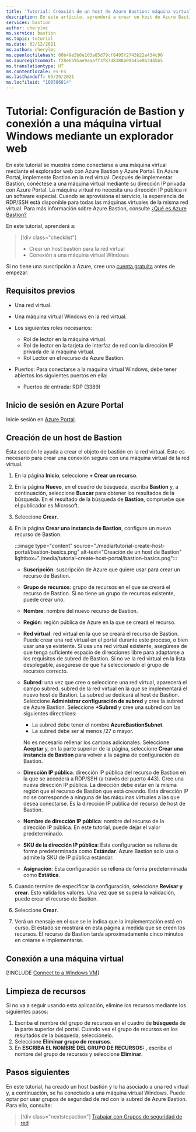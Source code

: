 ```yaml
---
title: 'Tutorial: Creación de un host de Azure Bastion: máquina virtual Windows: portal'
description: En este artículo, aprenderá a crear un host de Azure Bastion y conectarse a una máquina virtual Windows.
services: bastion
author: cherylmc
ms.service: bastion
ms.topic: tutorial
ms.date: 02/12/2021
ms.author: cherylmc
ms.openlocfilehash: 60b49e5b6e103a85d79cf8495f2743b22e434c96
ms.sourcegitcommit: f28ebb95ae9aaaff3f87d8388a09b41e0b3445b5
ms.translationtype: HT
ms.contentlocale: es-ES
ms.lasthandoff: 03/29/2021
ms.locfileid: "100586814"
---
```

# <a name="tutorial-configure-bastion-and-connect-to-a-windows-vm-through-a-browser"></a>Tutorial: Configuración de Bastion y conexión a una máquina virtual Windows mediante un explorador web

En este tutorial se muestra cómo conectarse a una máquina virtual mediante el explorador web con Azure Bastion y Azure Portal. En Azure Portal, implemente Bastion en la red virtual. Después de implementar Bastion, conéctese a una máquina virtual mediante su dirección IP privada con Azure Portal. La máquina virtual no necesita una dirección IP pública ni un software especial. Cuando se aprovisiona el servicio, la experiencia de RDP/SSH está disponible para todas las máquinas virtuales de la misma red virtual. Para más información sobre Azure Bastion, consulte [¿Qué es Azure Bastion?](bastion-overview.md)

En este tutorial, aprenderá a:

> [!div class="checklist"]
> * Crear un host bastión para la red virtual
> * Conexión a una máquina virtual Windows

Si no tiene una suscripción a Azure, cree una [cuenta gratuita](https://azure.microsoft.com/free/?WT.mc_id=A261C142F) antes de empezar.

## <a name="prerequisites"></a>Requisitos previos

* Una red virtual.
* Una máquina virtual Windows en la red virtual.
* Los siguientes roles necesarios:
  * Rol de lector en la máquina virtual.
  * Rol de lector en la tarjeta de interfaz de red con la dirección IP privada de la máquina virtual.
  * Rol Lector en el recurso de Azure Bastion.

* Puertos: Para conectarse a la máquina virtual Windows, debe tener abiertos los siguientes puertos en ella:
  * Puertos de entrada: RDP (3389)

## <a name="sign-in-to-the-azure-portal"></a>Inicio de sesión en Azure Portal

Inicie sesión en [Azure Portal](https://portal.azure.com).

## <a name="create-a-bastion-host"></a><a name="createhost"></a>Creación de un host de Bastion

Esta sección le ayuda a crear el objeto de bastión en la red virtual. Esto es necesario para crear una conexión segura con una máquina virtual de la red virtual.

1. En la página **Inicio**, seleccione **+ Crear un recurso**.
1. En la página **Nuevo**, en el cuadro de búsqueda, escriba **Bastion** y, a continuación, seleccione **Buscar** para obtener los resultados de la búsqueda. En el resultado de la búsqueda de **Bastion**, compruebe que el publicador es Microsoft.
1. Seleccione **Crear**.
1. En la página **Crear una instancia de Bastion**, configure un nuevo recurso de Bastion.

   :::image type="content" source="./media/tutorial-create-host-portal/bastion-basics.png" alt-text="Creación de un host de Bastion" lightbox="./media/tutorial-create-host-portal/bastion-basics.png":::

    * **Suscripción**: suscripción de Azure que quiere usar para crear un recurso de Bastion.
    * **Grupo de recursos**: grupo de recursos en el que se creará el recurso de Bastion. Si no tiene un grupo de recursos existente, puede crear uno.
    * **Nombre**: nombre del nuevo recurso de Bastion.
    * **Región**: región pública de Azure en la que se creará el recurso.
    * **Red virtual**: red virtual en la que se creará el recurso de Bastion. Puede crear una red virtual en el portal durante este proceso, o bien usar una ya existente. Si usa una red virtual existente, asegúrese de que tenga suficiente espacio de direcciones libre para adaptarse a los requisitos de subred de Bastion. Si no ve la red virtual en la lista desplegable, asegúrese de que ha seleccionado el grupo de recursos correcto.
    * **Subred**: una vez que cree o seleccione una red virtual, aparecerá el campo subred. subred de la red virtual en la que se implementará el nuevo host de Bastion. La subred se dedicará al host de Bastion. Seleccione **Administrar configuración de subred** y cree la subred de Azure Bastion. Seleccione **+Subred** y cree una subred con las siguientes directrices:

         * La subred debe tener el nombre **AzureBastionSubnet**.
         * La subred debe ser al menos /27 o mayor.

      No es necesario rellenar los campos adicionales. Seleccione **Aceptar** y, en la parte superior de la página, seleccione **Crear una instancia de Bastion** para volver a la página de configuración de Bastion.
    * **Dirección IP pública**: dirección IP pública del recurso de Bastion en la que se accederá a RDP/SSH (a través del puerto 443). Cree una nueva dirección IP pública. La dirección debe estar en la misma región que el recurso de Bastion que está creando. Esta dirección IP no se corresponde a ninguna de las máquinas virtuales a las que desea conectarse. Es la dirección IP pública del recurso de host de Bastion.
    * **Nombre de dirección IP pública**: nombre del recurso de la dirección IP pública. En este tutorial, puede dejar el valor predeterminado.
    * **SKU de la dirección IP pública**: Esta configuración se rellena de forma predeterminada como **Estándar**. Azure Bastion solo usa o admite la SKU de IP pública estándar.
    * **Asignación**: Esta configuración se rellena de forma predeterminada como **Estática**.

1. Cuando termine de especificar la configuración, seleccione **Revisar y crear**. Esto valida los valores. Una vez que se supera la validación, puede crear el recurso de Bastion.
1. Seleccione **Crear**.
1. Verá un mensaje en el que se le indica que la implementación está en curso. El estado se mostrará en esta página a medida que se creen los recursos. El recurso de Bastion tarda aproximadamente cinco minutos en crearse e implementarse.

## <a name="connect-to-a-vm"></a>Conexión a una máquina virtual

[!INCLUDE [Connect to a Windows VM](../../includes/bastion-vm-rdp.md)]

## <a name="clean-up-resources"></a>Limpieza de recursos

Si no va a seguir usando esta aplicación, elimine los recursos mediante los siguientes pasos:

1. Escriba el nombre del grupo de recursos en el cuadro de **búsqueda** de la parte superior del portal. Cuando vea el grupo de recursos en los resultados de la búsqueda, selecciónelo.
1. Seleccione **Eliminar grupo de recursos**.
1. En **ESCRIBA EL NOMBRE DEL GRUPO DE RECURSOS:** , escriba el nombre del grupo de recursos y seleccione **Eliminar**.

## <a name="next-steps"></a>Pasos siguientes

En este tutorial, ha creado un host bastión y lo ha asociado a una red virtual y, a continuación, se ha conectado a una máquina virtual Windows. Puede optar por usar grupos de seguridad de red con la subred de Azure Bastion. Para ello, consulte:

> [!div class="nextstepaction"]
> [Trabajar con Grupos de seguridad de red](bastion-nsg.md)
